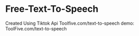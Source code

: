 # Free-Text-To-Speech
Created Using Tiktok Api Toolfive.com/text-to-speech
demo: ToolFive.com/text-to-speech
